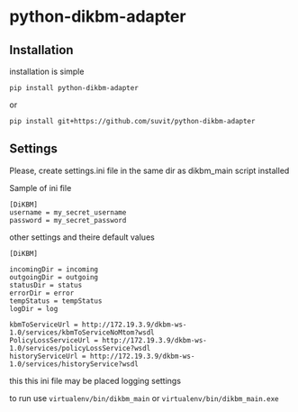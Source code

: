 python-dikbm-adapter
=========================


Installation
----------------

installation is simple

    pip install python-dikbm-adapter

or

    pip install git+https://github.com/suvit/python-dikbm-adapter

Settings
-----------------------

Please, create settings.ini file in the same dir as dikbm_main script installed

Sample of ini file

    [DiKBM]
    username = my_secret_username
    password = my_secret_password

other settings and theire default values

    [DiKBM]

    incomingDir = incoming
    outgoingDir = outgoing
    statusDir = status
    errorDir = error
    tempStatus = tempStatus
    logDir = log

    kbmToServiceUrl = http://172.19.3.9/dkbm-ws-1.0/services/kbmToServiceNoMtom?wsdl
    PolicyLossServiceUrl = http://172.19.3.9/dkbm-ws-1.0/services/policyLossService?wsdl
    historyServiceUrl = http://172.19.3.9/dkbm-ws-1.0/services/historyService?wsdl

this this ini file may be placed logging settings

to run use ``virtualenv/bin/dikbm_main`` or ``virtualenv/bin/dikbm_main.exe``



